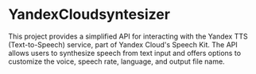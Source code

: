 # YandexCloudsyntesizer
This project provides a simplified API for interacting with the Yandex TTS (Text-to-Speech) service, part of Yandex Cloud's Speech Kit. The API allows users to synthesize speech from text input and offers options to customize the voice, speech rate, language, and output file name.
